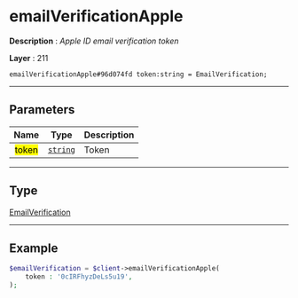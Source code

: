 # emailVerificationApple

**Description** : *Apple ID email verification token*

**Layer** : 211

```tl
emailVerificationApple#96d074fd token:string = EmailVerification;
```

---

## Parameters

| Name | Type | Description |
| :---: | :---: | :--- |
| <mark>token</mark> | [`string`](type/string) | Token |

---

## Type

[EmailVerification](type/EmailVerification)

---

## Example

```php
$emailVerification = $client->emailVerificationApple(
	token : '0cIRFhyzDeLs5u19',
);
```